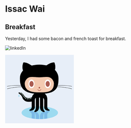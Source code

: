 # Issac Wai

## Breakfast

Yesterday, I had some bacon and french toast for breakfast.

![linkedIn](https://www.linkedin.com/in/wai-issac-27858b1ba/)

![Octocat picture](https://github.com/Gamerize/Task-1/blob/main/download.png)


